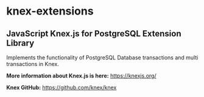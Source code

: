 # knex-extensions
## JavaScript Knex.js for PostgreSQL Extension Library

Implements the functionality of PostgreSQL Database transactions and multi transactions in Knex.

**More information about Knex.js is here:** https://knexjs.org/

**Knex GitHub:** https://github.com/knex/knex